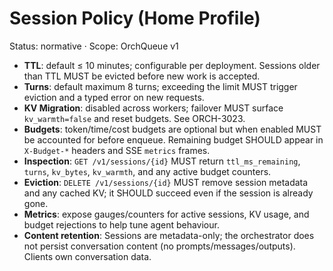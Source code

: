 # Session Policy (Home Profile)

Status: normative · Scope: OrchQueue v1

- **TTL**: default ≤ 10 minutes; configurable per deployment. Sessions older than TTL MUST be evicted before new work is accepted.
- **Turns**: default maximum 8 turns; exceeding the limit MUST trigger eviction and a typed error on new requests.
- **KV Migration**: disabled across workers; failover MUST surface `kv_warmth=false` and reset budgets. See ORCH-3023.
- **Budgets**: token/time/cost budgets are optional but when enabled MUST be accounted for before enqueue. Remaining budget SHOULD appear in `X-Budget-*` headers and SSE `metrics` frames.
- **Inspection**: `GET /v1/sessions/{id}` MUST return `ttl_ms_remaining`, `turns`, `kv_bytes`, `kv_warmth`, and any active budget counters.
- **Eviction**: `DELETE /v1/sessions/{id}` MUST remove session metadata and any cached KV; it SHOULD succeed even if the session is already gone.
- **Metrics**: expose gauges/counters for active sessions, KV usage, and budget rejections to help tune agent behaviour.
 - **Content retention**: Sessions are metadata-only; the orchestrator does not persist conversation content (no prompts/messages/outputs). Clients own conversation data.
